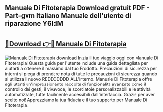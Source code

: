 ## Manuale Di Fitoterapia Download gratuit PDF - Part-gvm Italiano Manuale dell'utente di riparazione Y6IdM

# <h2><a href="http://dffijt.blite.top/?on=Manuale+Di+Fitoterapia">🔗Download 👉🔴 Manuale Di Fitoterapia</a></h2>

[![Manuale Di Fitoterapia download](https://i.imgur.com/lujVjoI.png)](http://dffijt.blite.top/?on=Manuale+Di+Fitoterapia)
Inizia il tuo viaggio oggi con Manuale Di Fitoterapia! Questa guida per l'utente include una guida dettagliata per aiutarti a ottenere il massimo dal tuo Prodotto. Precauzioni di sicurezza per interni si prega di prendere nota di tutte le precauzioni di sicurezza quando si utilizza il nuovo REDDDDDDD ALL'interno. Manuale Di Fitoterapia offre agli utenti un'impressionante raccolta di funzionalità avanzate come il controllo dei gesti, il vivavoce, le scorciatoie personalizzabili e le attività automatizzate, tutte facilmente accessibili dall'interfaccia. Grazie per aver scelto noi! Apprezziamo la tua fiducia e il tuo supporto per Manuale Di Fitoterapia.
